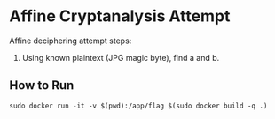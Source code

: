 # Affine Cryptanalysis Attempt

Affine deciphering attempt steps:
 1. Using known plaintext (JPG magic byte), find a and b.

## How to Run

```
sudo docker run -it -v $(pwd):/app/flag $(sudo docker build -q .)
```